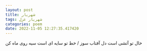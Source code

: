 ```yaml
---
layout: post
title: شهریار
tags: شهریار غزل
categories: poem
date: 2022-11-05 12:27:35.417420
---
```


خال تو آتشی است دل آفتاب سوز / خط تو سایه ای است سیه روی ماه کن